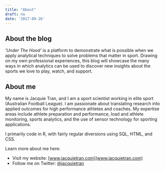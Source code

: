 ```yaml
---
title: "About"
draft: no
date: '2017-09-26'
---
```



## About the blog

_'Under The Hood'_ is a platform to demonstrate what is possible when we apply analytical techniques to solve problems that matter in sport. Drawing on my own professional experiences, this blog will showcase the many ways in which analytics can be used to discover new insights about the sports we love to play, watch, and support.

## About me

My name is Jacquie Tran, and I am a sport scientist working in elite sport (Australian Football League). I am passionate about translating research into applied outcomes for high performance athletes and coaches. My expertise areas include athlete preparation and performance, load and athlete monitoring, sports analytics, and the use of sensor technology for sporting applications.

I primarily code in R, with fairly regular diversions using SQL, HTML, and CSS.

Learn more about me here:

* Visit my website: [www.jacquietran.com](www.jacquietran.com)
* Follow me on Twitter: [@jacquietran](www.twitter.com/jacquietran)